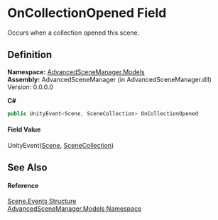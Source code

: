 # OnCollectionOpened Field


Occurs when a collection opened this scene.



## Definition
**Namespace:** <a href="N_AdvancedSceneManager_Models">AdvancedSceneManager.Models</a>  
**Assembly:** AdvancedSceneManager (in AdvancedSceneManager.dll) Version: 0.0.0.0

**C#**
``` C#
public UnityEvent<Scene, SceneCollection> OnCollectionOpened
```



#### Field Value
UnityEvent(<a href="T_AdvancedSceneManager_Models_Scene">Scene</a>, <a href="T_AdvancedSceneManager_Models_SceneCollection">SceneCollection</a>)

## See Also


#### Reference
<a href="T_AdvancedSceneManager_Models_Scene_Events">Scene.Events Structure</a>  
<a href="N_AdvancedSceneManager_Models">AdvancedSceneManager.Models Namespace</a>  
